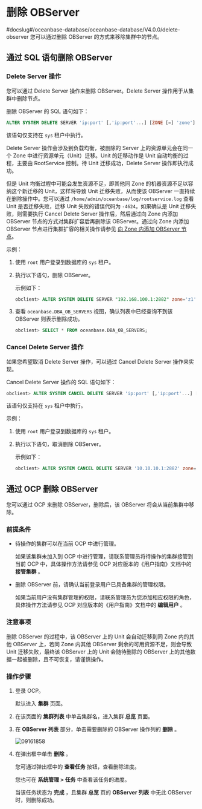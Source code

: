 # 删除 OBServer
#docslug#/oceanbase-database/oceanbase-database/V4.0.0/delete-observer
您可以通过删除 OBServer 的方式来移除集群中的节点。

## 通过 SQL 语句删除 OBServer

### Delete Server 操作

您可以通过 Delete Server 操作来删除 OBServer。Delete Server 操作用于从集群中删除节点。

删除 OBServer 的 SQL 语句如下：

```sql
ALTER SYSTEM DELETE SERVER 'ip:port' [,'ip:port'...] [ZONE [=] 'zone']
```

该语句仅支持在 `sys` 租户中执行。

Delete Server 操作会涉及到负载均衡，被删除的 Server 上的资源单元会在同一个 Zone 中进行资源单元（Unit）迁移。Unit 的迁移动作是 Unit 自动均衡的过程，主要由 RootService 控制。待 Unit 迁移成功，Delete Server 操作即执行成功。

但是 Unit 均衡过程中可能会发生资源不足，即其他同 Zone 的机器资源不足以容纳这个新迁移的 Unit，这样将导致 Unit 迁移失败，从而使该 OBServer 一直持续在删除操作中。您可以通过 `/home/admin/oceanbase/log/rootservice.log` 查看 Unit 是否迁移失败，迁移 Unit 失败的错误代码为 `-4624`。如果确认是 Unit 迁移失败，则需要执行 Cancel Delete Server 操作后，然后通过向 Zone 内添加 OBServer 节点的方式对集群扩容后再删除该 OBServer。通过向 Zone 内添加 OBServer 节点进行集群扩容的相关操作请参见 [向 Zone 内添加 OBServer 节点](../../../11.o-m-management/2.scale-out-and-scale-in-1/2.cluster-level-scale-out-and-scale-in/1.scale-out/2.add-an-observer-node-to-a-zone.md)。

示例：

1. 使用 `root` 用户登录到数据库的 `sys` 租户。

2. 执行以下语句，删除 OBServer。

   示例如下：

   ```sql
   obclient> ALTER SYSTEM DELETE SERVER "192.168.100.1:2882" zone='z1'
   ```

3. 查看 `oceanbase.DBA_OB_SERVERS` 视图，确认列表中已经查询不到该 OBServer 则表示删除成功。

   ```sql
   obclient> SELECT * FROM oceanbase.DBA_OB_SERVERS;
   ```

### Cancel Delete Server 操作

如果您希望取消 Delete Server 操作，可以通过 Cancel Delete Server 操作来实现。

Cancel Delete Server 操作的 SQL 语句如下：

```sql
obclient> ALTER SYSTEM CANCEL DELETE SERVER 'ip:port' [,'ip:port'...] [ZONE [=] 'zone']
```

该语句仅支持在 `sys` 租户中执行。

示例：

1. 使用 `root` 用户登录到数据库的 `sys` 租户。

2. 执行以下语句，取消删除 OBServer。

   示例如下：

   ```sql
   obclient> ALTER SYSTEM CANCEL DELETE SERVER '10.10.10.1:2882' zone='zone1';
   ```

## 通过 OCP 删除 OBServer

您可以通过 OCP 来删除 OBServer，删除后，该 OBServer 将会从当前集群中移除。

### 前提条件

* 待操作的集群可以在当前 OCP 中进行管理。

  如果该集群未加入到 OCP 中进行管理，请联系管理员将待操作的集群接管到当前 OCP 中，具体操作方法请参见 OCP 对应版本的《用户指南》文档中的 **接管集群** 。
  
* 删除 OBServer 前，请确认当前登录用户已具备集群的管理权限。

  如果当前用户没有集群管理的权限，请联系管理员为您添加相应权限的角色，具体操作方法请参见 OCP 对应版本的《用户指南》文档中的 **编辑用户** 。
  
### 注意事项

删除 OBServer 的过程中，该 OBServer 上的 Unit 会自动迁移到同 Zone 内的其他 OBServer 上，若同 Zone 内其他 OBServer 剩余的可用资源不足，则会导致 Unit 迁移失败，最终该 OBServer 上的 Unit 会随待删除的 OBServer 上的其他数据一起被删除，且不可恢复，请谨慎操作。

### 操作步骤

1. 登录 OCP。

   默认进入 **集群** 页面。

2. 在该页面的 **集群列表** 中单击集群名，进入集群 **总览** 页面。

3. 在 **OBServer 列表** 部分，单击需要删除的 OBServer 操作列的 **删除** 。

   ![09161858](https://help-static-aliyun-doc.aliyuncs.com/assets/img/zh-CN/1160562361/p327413.png)

4. 在弹出框中单击 **删除** 。

   您可通过弹出框中的 **查看任务** 按钮，查看删除进度。

   您也可在 **系统管理 \> 任务** 中查看该任务的进度。

   当该任务状态为 **完成** ，且集群 **总览** 页的 **OBServer 列表** 中无此 OBServer 时，则删除成功。
